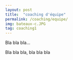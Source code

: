 ```yaml
---
layout: post
title:  "coaching d'équipe"
permalink: /coaching/equipe/
img: bateaux-c.JPG
tag: coaching1
---
```

Bla bla bla...

Bla bla bla, bla bla bla
